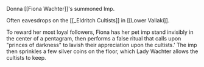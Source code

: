 Donna [[Fiona Wachter]]'s summoned Imp.

Often eavesdrops on the [[_Eldritch Cultists]] in [[Lower Vallaki]]. 

To reward her most loyal followers, Fiona has her pet imp stand invisibly in the center of a pentagram, then performs a false ritual that calls upon "princes of darkness" to lavish their appreciation upon the cultists.' The imp then sprinkles a few silver coins on the floor, which Lady Wachter allows the cultists to keep.